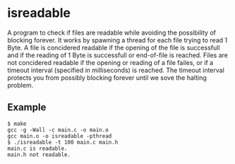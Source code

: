 # isreadable
A program to check if files are readable while avoiding the possibility of
blocking forever. It works by spawning a thread for each file trying to read 1
Byte. A file is concidered readable if the opening of the file is successfull
and if the reading of 1 Byte is successfull or end-of-file is reached. Files are
not concidered readable if the opening or reading of a file failes, or if a
timeout interval (specified in milliseconds) is reached. The timeout interval
protects you from possibly blocking forever until we sove the halting problem.

## Example
```
$ make                  
gcc -g -Wall -c main.c -o main.o
gcc main.o -o isreadable -pthread
$ ./isreadable -t 100 main.c main.h
main.c is readable.
main.h not readable.
```
